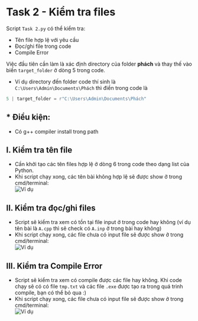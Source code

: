 # Task 2 - Kiểm tra files
Script `Task 2.py` có thể kiểm tra:
- Tên file hợp lệ với yêu cầu
- Đọc/ghi file trong code
- Compile Error

Việc đầu tiên cần làm là xác định directory của folder **phách** và thay thế vào biến `target_folder` ở dòng 5 trong code.
- Ví dụ directory đến folder code thí sinh là `C:\Users\Admin\Documents\Phách` thì điền trong code là
```py
5 | target_folder = r"C:\Users\Admin\Documents\Phách"
```

## * Điều kiện:
- Có g++ compiler install trong path

## I. Kiểm tra tên file
- Cần khởi tạo các tên files hợp lệ ở dòng 6 trong code theo dạng list của Python.
- Khi script chạy xong, các tên bài không hợp lệ sẽ được show ở trong cmd/terminal:<br>
![Ví dụ]("VD1.png")

## II. Kiểm tra đọc/ghi files
- Script sẽ kiểm tra xem có tồn tại file input ở trong code hay không (ví dụ tên bài là `A.cpp` thì sẽ check có `A.inp` ở trong bài hay không)
- Khi script chạy xong, các file chưa có input file sẽ được show ở trong cmd/terminal:<br>
![Ví dụ]("VD2.png")

## III. Kiểm tra Compile Error
- Script sẽ kiểm tra xem có compile được các file hay không. Khi code chạy sẽ có có file `tmp.txt` và các file `.exe` được tạo ra trong quá trinh compile, bạn có thể bỏ qua :)
- Khi script chạy xong, các file chưa có input file sẽ được show ở trong cmd/terminal:<br>
![Ví dụ]("VD3.png")


